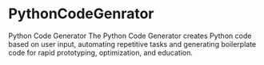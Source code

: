 # PythonCodeGenrator
Python Code Generator The Python Code Generator creates Python code based on user input, automating repetitive tasks and generating boilerplate code for rapid prototyping, optimization, and education.
